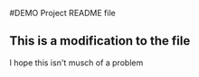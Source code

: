 #DEMO Project README file
## This is a modification to the file

I hope this isn't musch of a problem